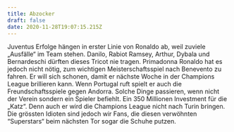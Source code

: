 ```yaml
---
title: Abzocker
draft: false
date: 2020-11-28T19:07:15.215Z
---
```

Juventus Erfolge hängen in erster Linie von Ronaldo ab, weil zuviele „Ausfälle“ im Team stehen. Danilo, Rabiot Ramsey, Arthur, Dybala und Bernardeschi dürften dieses Tricot nie tragen. Primadonna Ronaldo hat es jedoch nicht nötig, zum wichtigen Meisterschaftsspiel nach Benevento zu fahren. Er will sich schonen, damit er nächste Woche in der Champions League brillieren kann. Wenn Portugal ruft spielt er auch die Freundschaftsspiele gegen Andorra. Solche Dinge passieren, wenn nicht der Verein sondern ein Spieler befiehlt. Ein 350 Millionen Investment für die „Katz“. Denn auch er wird die Champions League nicht nach Turin bringen. Die grössten Idioten sind jedoch wir Fans, die diesen verwöhnten “Superstars“ beim nächsten Tor sogar die Schuhe putzen.